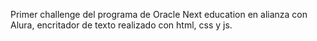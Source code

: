 Primer challenge del programa de Oracle Next education en alianza con Alura, encritador de texto realizado con html, css y js.
